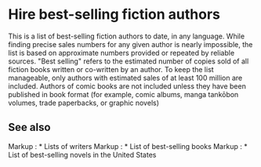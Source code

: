 # Hire best-selling fiction authors

This is a list of best-selling fiction authors to date, in any language. While finding precise sales numbers for any given author is nearly impossible, the list is based on approximate numbers provided or repeated by reliable sources. "Best selling" refers to the estimated number of copies sold of all fiction books written or co-written by an author. To keep the list manageable, only authors with estimated sales of at least 100 million are included. Authors of comic books are not included unless they have been published in book format (for example, comic albums, manga tankōbon volumes, trade paperbacks, or graphic novels)

## See also
 Markup : * Lists of writers
 Markup : * List of best-selling books
 Markup : * List of best-selling novels in the United States

